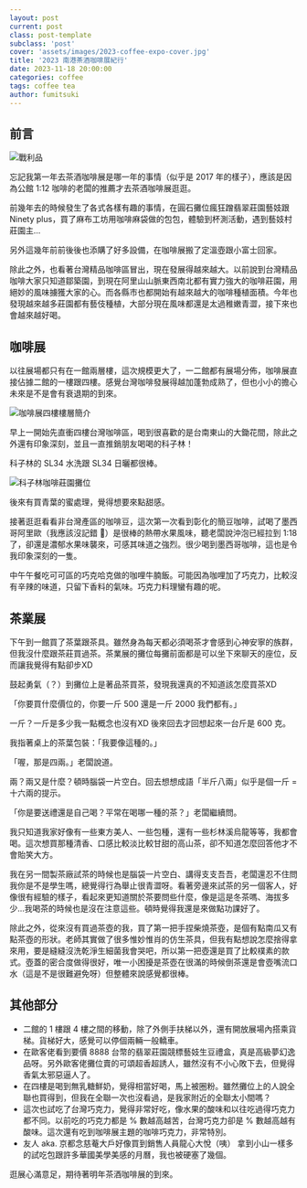 ```yaml
---
layout: post
current: post
class: post-template
subclass: 'post'
cover: 'assets/images/2023-coffee-expo-cover.jpg'
title: '2023 南港茶酒咖啡展紀行'
date: 2023-11-18 20:00:00
categories: coffee
tags: coffee tea
author: fumitsuki
---
```


## 前言

![戰利品](/blog/assets/images/2023-coffee-expo1.jpg)

忘記我第一年去茶酒咖啡展是哪一年的事情（似乎是 2017 年的樣子），應該是因為公館 1:12 咖啡的老闆的推薦才去茶酒咖啡展逛逛。

前幾年去的時候發生了各式各樣有趣的事情，在圓石攤位瘋狂蹭翡翠莊園藝妓跟 Ninety plus，買了麻布工坊用咖啡麻袋做的包包，體驗到杯測活動，遇到藝妓村莊園主…

另外這幾年前前後後也添購了好多設備，在咖啡展搬了定溫壺跟小富士回家。

除此之外，也看著台灣精品咖啡區冒出，現在發展得越來越大。以前說到台灣精品咖啡大家只知道鄒築園，到現在阿里山山脈東西南北都有實力強大的咖啡莊園，用絕妙的風味擄獲大家的心。而各縣市也都開始有越來越大的咖啡種植面積。今年也發現越來越多莊園都有藝伎種植，大部分現在風味都還是太過稚嫩青澀，接下來也會越來越好喝。

## 咖啡展

以往展場都只有在一館兩層樓，這次規模更大了，一二館都有展場分佈，咖啡展直接佔據二館的一樓跟四樓。感覺台灣咖啡發展得越加蓬勃成熟了，但也小小的擔心未來是不是會有衰退期的到來。

![咖啡展四樓樓層簡介](/blog/assets/images/2023-coffee-expo2.png)


早上一開始先直衝四樓台灣咖啡區，喝到很喜歡的是台南東山的大鋤花間，除此之外還有印象深刻，並且一直推銷朋友喝喝的科子林！

科子林的 SL34 水洗跟 SL34 日曬都很棒。

![科子林咖啡莊園攤位](/blog/assets/images/2023-coffee-expo3.jpg)


後來有買青葉的蜜處理，覺得想要來點甜感。

接著逛逛看看非台灣產區的咖啡豆，這次第一次看到彰化的簡豆咖啡，試喝了墨西哥阿里歐（我應該沒記錯 🤔）是很棒的熱帶水果風味，聽老闆說沖泡已經拉到 1:18 了，卻還是濃郁水果味襲來，可感其味道之強烈。很少喝到墨西哥咖啡，這也是令我印象深刻的一隻。

中午午餐吃可可區的巧克哈克做的咖哩牛腩飯。可能因為咖哩加了巧克力，比較沒有辛辣的味道，只留下香料的氣味。巧克力料理蠻有趣的呢。

## 茶業展

下午到一館買了茶葉跟茶具。雖然身為每天都必須喝茶才會感到心神安寧的族群，但我沒什麼跟茶莊買過茶。茶業展的攤位每攤前面都是可以坐下來聊天的座位，反而讓我覺得有點卻步XD

鼓起勇氣（？）到攤位上是著品茶買茶，發現我還真的不知道該怎麼買茶XD

「你要買什麼價位的，你要一斤 500 還是一斤 2000 我們都有。」

一斤？一斤是多少我一點概念也沒有XD 後來回去才回想起來一台斤是 600 克。

我指著桌上的茶葉包裝：「我要像這種的。」

「喔，那是四兩。」老闆說道。

兩？兩又是什麼？頓時腦袋一片空白。回去想想成語「半斤八兩」似乎是個一斤 = 十六兩的提示。

「你是要送禮還是自己喝？平常在喝哪一種的茶？」老闆繼續問。

我只知道我家好像有一些東方美人、一些包種，還有一些杉林溪烏龍等等，我都會喝。這次想買那種清香、口感比較淡比較甘甜的高山茶，卻不知道怎麼回答他才不會貽笑大方。

我在另一間製茶廠試茶的時候也是腦袋一片空白、講得支支吾吾，老闆還忍不住問我你是不是學生嗎，總覺得行為舉止很青澀呀。看著旁邊來試茶的另一個客人，好像很有經驗的樣子，看起來更知道關於茶要問些什麼，像是這是冬茶嗎、海拔多少...我喝茶的時候也是沒在注意這些。頓時覺得我還是來做點功課好了。

除此之外，從來沒有買過茶壺的我，買了第一把手捏柴燒茶壺，是個有點南瓜又有點茶壺的形狀。老師其實做了很多惟妙惟肖的仿生茶具，但我有點想說怎麼捨得拿來用，要是縫縫沒洗乾淨生細菌我會哭吧，所以第一把壺還是買了比較樸素的款式。壺蓋的密合度做得很好，唯一小困擾是茶壺在很滿的時候倒茶還是會壺嘴流口水（這是不是很難避免呀）但整體來說感覺都很棒。


## 其他部分

- 二館的 1 樓跟 4 樓之間的移動，除了外側手扶梯以外，還有開放展場內搭乘貨梯。貨梯好大，感覺可以停個兩輛一般轎車。
- 在歐客佬看到要價 8888 台幣的翡翠莊園競標藝妓生豆禮盒，真是高級夢幻逸品呀。另外歐客佬攤位賣的可頌超香超誘人，雖然沒有不小心敗下去，但覺得香氣太邪惡逼人了。
- 在四樓是喝到無乳糖鮮奶，覺得相當好喝，馬上被圈粉。雖然攤位上的人說全聯也買得到，但我在全聯一次也沒看過，是我家附近的全聯太小間嗎？
- 這次也試吃了台灣巧克力，覺得非常好吃，像水果的酸味和以往吃過得巧克力都不同。以前吃的巧克力都是 % 數越高越苦，台灣巧克力卻是 % 數越高越有酸味。這次還有吃到咖啡展主題的咖啡巧克力，非常特別。
- 友人 aka. 京都念慈菴大戶好像買到銷售人員龍心大悅（咦） 拿到小山一樣多的試吃包跟許多華國美學美感的月曆，我也被硬塞了幾個。


逛展心滿意足，期待著明年茶酒咖啡展的到來。

